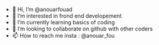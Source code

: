 - 👋 Hi, I’m @anouarfouad
- 👀 I’m interested in frond end developement
- 🌱 I’m currently learning basics of coding
- 💞️ I’m looking to collaborate on github with other coders
- 📫 How to reach me insta : @anouar_fou

<!---
anouarfouad/anouarfouad is a ✨ special ✨ repository because its `README.md` (this file) appears on your GitHub profile.
You can click the Preview link to take a look at your changes.
--->
